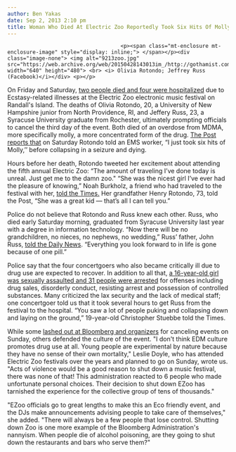 ```yaml
---
author: Ben Yakas
date: Sep 2, 2013 2:10 pm
title: Woman Who Died At Electric Zoo Reportedly Took Six Hits Of Molly
---
```


	
										<p><span class="mt-enclosure mt-enclosure-image" style="display: inline;"> </span></p><div class="image-none"> <img alt="9213zoo.jpg" src="https://web.archive.org/web/20150428143013im_/http://gothamist.com/attachments/byakas/9213zoo.jpg" width="640" height="480"> <br> <i> Olivia Rotondo; Jeffrey Russ (Facebook)</i></div> <p></p>

<p>On Friday and Saturday, <a href="https://web.archive.org/web/20150428143013/http://gothamist.com/2013/09/01/electric_zoos_last_day_cancelled_du.php">two people died and four were hospitalized</a> due to Ecstasy-related illnesses at the Electric Zoo electronic music festival on Randall&apos;s Island. The deaths of Olivia Rotondo, 20, a University of New Hampshire junior from North Providence, RI, and Jeffery Russ, 23, a Syracuse University graduate from Rochester, ultimately prompting officials to cancel the third day of the event. Both died of an overdose from MDMA, more specifically molly, a more concentrated form of the drug. <a href="https://web.archive.org/web/20150428143013/http://www.nypost.com/p/news/local/manhattan/agony_of_ecstasy_at_killer_nyc_rave_GzuQPIxiKrQg5PNLHFq7AM">The Post reports that</a> on Saturday Rotondo told an EMS worker, &#x201C;I just took six hits of Molly,&#x2019;&#x2019; before collapsing in a seizure and dying.</p>

<p>Hours before her death, Rotondo tweeted her excitement about attending the fifth annual Electric Zoo: &#x201C;The amount of traveling I&#x2019;ve done today is unreal. Just get me to the damn zoo.&quot; &#x201C;She was the nicest girl I&#x2019;ve ever had the pleasure of knowing,&#x201D; Noah Burkholz, a friend who had traveled to the festival with her, <a href="https://web.archive.org/web/20150428143013/http://www.nytimes.com/2013/09/02/nyregion/electric-zoo-music-festival-is-canceled-after-2-deaths.html?_r=0">told the Times.</a> Her grandfather Henry Rotondo, 73, told the Post, &#x201C;She was a great kid &#x2014; that&#x2019;s all I can tell you.&#x201D;</p>

<p>Police do not believe that Rotondo and Russ knew each other. Russ, who died early Saturday morning, graduated from Syracuse University last year with a degree in information technology. &#x201C;Now there will be no grandchildren, no nieces, no nephews, no wedding,&#x201D; Russ&#x2019; father, John Russ, <a href="https://web.archive.org/web/20150428143013/http://www.nydailynews.com/new-york/queens/city-cancells-final-day-electric-zoo-dance-music-fest-deaths-concergoers-article-1.1442839">told the Daily News</a>. &#x201C;Everything you look forward to in life is gone because of one pill.&#x201D; </p>

<p>Police say that the four concertgoers who also became critically ill due to drug use are expected to recover. In addition to all that, <a href="https://web.archive.org/web/20150428143013/http://gothamist.com/2013/09/02/16-year-old_sexually_assaulted_31_a.php">a 16-year-old girl was sexually assaulted and 31 people were arrested</a> for offenses including drug sales, disorderly conduct, resisting arrest and possession of controlled substances. Many criticized the lax security and the lack of medical staff; one concertgoer told us that it took several hours to get Russ from the festival to the hospital. &#x201C;You saw a lot of people puking and collapsing down and laying on the ground,&#x201D; 19-year-old Christopher Stuebbe told the Times.</p>

<p>While some <a href="https://web.archive.org/web/20150428143013/http://gothamist.com/2013/09/01/ravers_lash_out_on_twitter_over_ele.php">lashed out at Bloomberg and organizers</a> for canceling events on Sunday, others defended the culture of the event. &quot;I don&apos;t think EDM culture promotes drug use at all.  Young people are experimental by nature because they have no sense of their own mortality,&quot; Leslie Doyle, who has attended Electric Zoo festivals over the years and planned to go on Sunday, wrote us. &quot;Acts of violence would be a good reason to shut down a music festival, there was none of that!  This administration reacted to 6 people who made unfortunate personal choices. Their decision to shut down EZoo has tarnished the experience for the collective group of tens of thousands.&quot;</p>

<p>&quot;EZoo officials go to great lengths to make this an Eco friendly event, and the DJs make announcements advising people to take care of themselves,&quot; she added. &quot;There will always be a few people that lose control. Shutting down Zoo is one more example of the Bloomberg Administration&apos;s nannyism. When people die of alcohol poisoning, are they going to shut down the restaurants and bars who serve them?&quot;</p>					
										
									
				